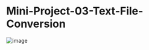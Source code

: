 # Mini-Project-03-Text-File-Conversion

![image](https://github.com/IshaanGaba/Mini-Project-03-Text-File-Conversion/assets/122689155/8cb64833-a643-4a3b-99cc-85668ad92fe2)


